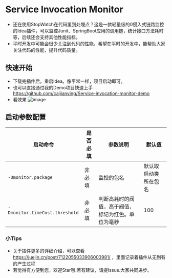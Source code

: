 # Service Invocation Monitor
* 还在使用StopWatch在代码里到处埋点？这是一款轻量级的0侵入式链路监控的Idea插件，可以监控Junit、SpringBoot应用的调用链，统计接口方法耗时等，后续还会支持其他性能指标。
* 平时开发中可能会很少关注到代码的性能，希望在平时的开发中，能帮助大家关注代码的性能，提升代码质量。

## 快速开始
* 下载完插件后，重启Idea。像平常一样，项目启动即可。
* 也可以直接通过我的Demo项目快速上手 https://github.com/caijianying/Service-invocation-monitor-demo
* 看效果
 ![image](https://user-images.githubusercontent.com/25894814/192182495-b2962d10-a719-4e36-b153-d3c867417028.png)

## 启动参数配置
|  启动命令   |  是否必填  |参数说明  | 默认值  |
|  ----  | ----  | ----  | ----  |
| `-Dmonitor.package`  | 非必填 | 监控的包名 | 默认取启动类所在包名 |
| `-Dmonitor.timeCost.threshold` | 非必填 | 判断高耗时的阀值，高于阀值，标记为红色。单位为毫秒 | 100 |

### 小Tips
* 关于插件更多的详细介绍，可以查看 https://juejin.cn/post/7122055033906003981/ ，里面记录着插件从无到有的产生过程 
* 若觉得有方便到您，欢迎Star哦.若有建议，请提Issue.大家共同进步。
